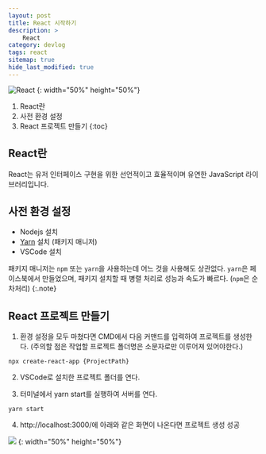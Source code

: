```yaml
---
layout: post
title: React 시작하기
description: >
    React 
category: devlog
tags: react
sitemap: true
hide_last_modified: true
---
```


![React](https://miro.medium.com/max/1400/1*BwJ84XJUWpPNpSKFGU8KDQ.png)
{: width="50%" height="50%"}


1. React란
2. 사전 환경 설정
3. React 프로젝트 만들기
{:toc}

## React란
React는 유저 인터페이스 구현을 위한 선언적이고 효율적이며 유연한 JavaScript 라이브러리입니다.

## 사전 환경 설정

- Nodejs 설치
- [Yarn](https://yarnpkg.com/) 설치 (패키지 매니저) 
- VSCode 설치

패키지 매니저는 `npm` 또는 `yarn`을 사용하는데
어느 것을 사용해도 상관없다. `yarn`은 페이스북에서 만들었으며, 패키지 설치할 때 병렬 처리로 성능과 속도가 빠르다. (`npm`은 순차처리)
{:.note}


## React 프로젝트 만들기

1. 환경 설정을 모두 마쳤다면 CMD에서 다음 커맨드를 입력하여 프로젝트를 생성한다. (주의할 점은 작업할 프로젝트 폴더명은 소문자로만 이루어져 있어야한다.)

```
npx create-react-app {ProjectPath}
```

2. VSCode로 설치한 프로젝트 폴더를 연다.

3. 터미널에서 yarn start를 실행하여 서버를 연다.
```
yarn start
```

4. http://localhost:3000/에 아래와 같은 화면이 나온다면 프로젝트 생성 성공

![](https://user-images.githubusercontent.com/82817883/140603458-d3d6b1c6-d0d1-4871-9575-2a850f469349.png)
{: width="50%" height="50%"}

